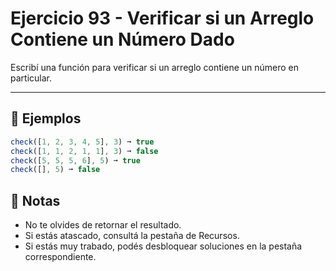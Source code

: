 # Ejercicio 93 - Verificar si un Arreglo Contiene un Número Dado

Escribí una función para verificar si un arreglo contiene un número en particular.

---

## 🧪 Ejemplos

```javascript
check([1, 2, 3, 4, 5], 3) ➞ true
check([1, 1, 2, 1, 1], 3) ➞ false
check([5, 5, 5, 6], 5) ➞ true
check([], 5) ➞ false
```

## 📝 Notas

- No te olvides de retornar el resultado.
- Si estás atascado, consultá la pestaña de Recursos.
- Si estás muy trabado, podés desbloquear soluciones en la pestaña correspondiente.
